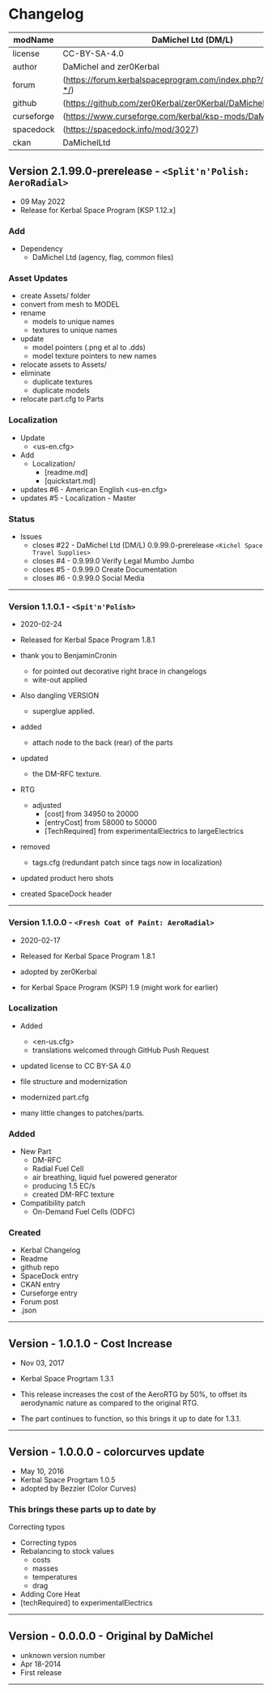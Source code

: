 # Changelog  

| modName    | DaMichel Ltd (DM/L)                                               |
| ---------- | ----------------------------------------------------------------- |
| license    | CC-BY-SA-4.0                                                      |
| author     | DaMichel and zer0Kerbal                                           |
| forum      | (https://forum.kerbalspaceprogram.com/index.php?/topic/208107-*/) |
| github     | (https://github.com/zer0Kerbal/zer0Kerbal/DaMichelLtd)            |
| curseforge | (https://www.curseforge.com/kerbal/ksp-mods/DaMichelLtd)          |
| spacedock  | (https://spacedock.info/mod/3027)                                 |
| ckan       | DaMichelLtd                                                       |

## Version 2.1.99.0-prerelease - `<Split'n'Polish: AeroRadial>`

* 09 May 2022  
* Release for Kerbal Space Program [KSP 1.12.x]

### Add

* Dependency
  * DaMichel Ltd (agency, flag, common files)

### Asset Updates

* create Assets/ folder
* convert from mesh to MODEL
* rename
  * models to unique names
  * textures to unique names
* update
  * model pointers (.png et al to .dds)
  * model texture pointers to new names
* relocate assets to Assets/
* eliminate
  * duplicate textures
  * duplicate models
* relocate part.cfg to Parts

### Localization

* Update
  * <us-en.cfg>
* Add
  * Localization/
    * [readme.md]
    * [quickstart.md]
* updates #6 - American English <us-en.cfg>
* updates #5 - Localization - Master

### Status

* Issues
  * closes #22 - DaMichel Ltd (DM/L) 0.9.99.0-prerelease `<Kichel Space Travel Supplies>`
  * closes #4 - 0.9.99.0 Verify Legal Mumbo Jumbo
  * closes #5 - 0.9.99.0 Create Documentation
  * closes #6 - 0.9.99.0 Social Media

---

### Version 1.1.0.1 - `<Spit'n'Polish>`

* 2020-02-24
* Released for Kerbal Space Program 1.8.1

* thank you to BenjaminCronin
  * for pointed out decorative right brace in changelogs
  * wite-out applied
* Also dangling VERSION
  * superglue applied.
* added
  * attach node to the back (rear) of the parts
* updated
  * the DM-RFC texture.
* RTG
  * adjusted
    * [cost] from 34950 to 20000
    * [entryCost] from 58000 to 50000
    * [TechRequired] from experimentalElectrics to largeElectrics
* removed
  * tags.cfg (redundant patch since tags now in localization)
* updated product hero shots
* created SpaceDock header

---

### Version 1.1.0.0 - `<Fresh Coat of Paint: AeroRadial>`

* 2020-02-17
* Released for Kerbal Space Program 1.8.1

* adopted by zer0Kerbal
* for Kerbal Space Program (KSP) 1.9 (might work for earlier)

### Localization

* Added
  * <en-us.cfg>
  * translations welcomed through GitHub Push Request

* updated license to CC BY-SA 4.0
* file structure and modernization
* modernized part.cfg
* many little changes to patches/parts.

### Added

* New Part
  * DM-RFC
  * Radial Fuel Cell
  * air breathing, liquid fuel powered generator
  * producing 1.5 EC/s
  * created DM-RFC texture
* Compatibility patch
  * On-Demand Fuel Cells (ODFC)

### Created

* Kerbal Changelog
* Readme
* github repo
* SpaceDock entry
* CKAN entry
* Curseforge entry
* Forum post
* .json

---

## Version - 1.0.1.0 - Cost Increase

* Nov 03, 2017
* Kerbal Space Progrtam 1.3.1

* This release increases the cost of the AeroRTG by 50%, to offset its aerodynamic nature as compared to the original RTG.
* The part continues to function, so this brings it up to date for 1.3.1.

---

## Version - 1.0.0.0 - colorcurves update

* May 10, 2016
* Kerbal Space Progrtam 1.0.5
* adopted by Bezzier (Color Curves)

### This brings these parts up to date by

Correcting typos

* Correcting typos
* Rebalancing to stock values
  * costs
  * masses
  * temperatures
  * drag
* Adding Core Heat
* [techRequired] to experimentalElectrics

---

## Version - 0.0.0.0 - Original by DaMichel

* unknown version number
* Apr 18-2014
* First release

---

<!-- This File CC BY-ND 4.0 by zer0Kerbal -->